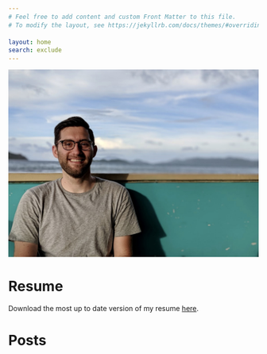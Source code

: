 ```yaml
---
# Feel free to add content and custom Front Matter to this file.
# To modify the layout, see https://jekyllrb.com/docs/themes/#overriding-theme-defaults

layout: home
search: exclude
---
```


![](images/home_photo.jpeg )

# Resume

Download the most up to date version of my resume [here](pdfs/seanlivelsberger_resume.pdf).

# Posts

